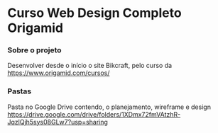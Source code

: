 # Curso Web Design Completo Origamid 

### Sobre o projeto 
  Desenvolver desde o início o site Bikcraft, pelo curso da https://www.origamid.com/cursos/
  

### Pastas 
  Pasta no Google Drive contendo, o planejamento, wireframe e design 
    https://drive.google.com/drive/folders/1XDmx72fmVAtzhR-JqzlQjh5sys08GLw7?usp=sharing

  
  
  

